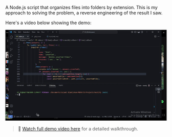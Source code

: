 A Node.js script that organizes files into folders by extension. This is my approach to solving the problem, a reverse engineering of the result I saw.    

Here's a video below showing the demo:

![gif demo of the Neatify tool](neatify-demo-sped.gif)

> 🔗 [Watch full demo video here](https://drive.google.com/file/d/1zMDJNPYj4WIVJcVHXuD-M6T_iW_xvQty/view?usp=sharing) for a detailed walkthrough.